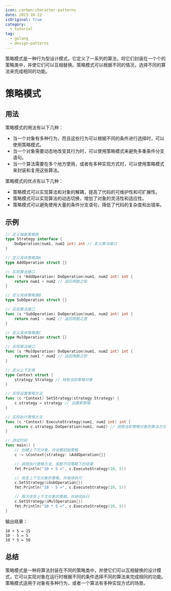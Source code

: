 ```yaml
---
icon: carbon:character-patterns
date: 2023-10-22
isOriginal: true
category:
  - tutorial
tag:
  - golang
  - design-patterns
---
```


策略模式是一种行为型设计模式，它定义了一系列的算法，将它们封装在一个个的策略类中，并使它们可以互相替换。策略模式可以根据不同的情况，选择不同的算法来完成相同的功能。

<!-- more -->

# 策略模式

## 用法

策略模式的用法有以下几种：
- 当一个对象有多种行为，而且这些行为可以根据不同的条件进行选择时，可以使用策略模式。
- 当一个对象需要动态地改变其行为时，可以使用策略模式来避免多重条件分支语句。
- 当一个算法需要在多个地方使用，或者有多种实现方式时，可以使用策略模式来封装和复用这些算法。

策略模式的优点有以下几种：
- 策略模式可以实现算法和对象的解耦，提高了代码的可维护性和可扩展性。
- 策略模式可以实现算法的动态切换，增加了对象的灵活性和适应性。
- 策略模式可以避免使用大量的条件分支语句，降低了代码的复杂度和出错率。

## 示例

```go
// 定义抽象策略类
type Strategy interface {
    DoOperation(num1, num2 int) int // 定义算法接口
}

// 定义具体策略类A
type AddOperation struct {}

// 实现算法接口
func (s *AddOperation) DoOperation(num1, num2 int) int {
    return num1 + num2 // 返回两数之和
}

// 定义具体策略类B
type SubOperation struct {}

// 实现算法接口
func (s *SubOperation) DoOperation(num1, num2 int) int {
    return num1 - num2 // 返回两数之差
}

// 定义具体策略类C
type MulOperation struct {}

// 实现算法接口
func (s *MulOperation) DoOperation(num1, num2 int) int {
    return num1 * num2 // 返回两数之积
}

// 定义上下文类
type Context struct {
    strategy Strategy // 持有当前策略对象
}

// 实现设置策略方法
func (c *Context) SetStrategy(strategy Strategy) {
    c.strategy = strategy // 设置新策略
}

// 实现执行策略方法
func (c *Context) ExecuteStrategy(num1, num2 int) int {
    return c.strategy.DoOperation(num1, num2) // 调用当前策略对象的算法方法
}

// 测试代码
func main() {
    // 创建上下文对象，并设置初始策略
    c := &Context{strategy: &AddOperation{}}

    // 调用执行策略方法，观察不同策略下的结果
    fmt.Println("10 + 5 =", c.ExecuteStrategy(10, 5))

    // 改变上下文对象的策略，并继续执行
    c.SetStrategy(&SubOperation{})
    fmt.Println("10 - 5 =", c.ExecuteStrategy(10, 5))

    // 再次改变上下文对象的策略，并继续执行
    c.SetStrategy(&MulOperation{})
    fmt.Println("10 * 5 =", c.ExecuteStrategy(10, 5))
}
```

输出结果：

```
10 + 5 = 15
10 - 5 = 5
10 * 5 = 50
```

## 总结

策略模式是一种将算法封装在不同的策略类中，并使它们可以互相替换的设计模式，它可以实现对象在运行时根据不同的条件选择不同的算法来完成相同的功能。策略模式适用于对象有多种行为，或者一个算法有多种实现方式的场景。